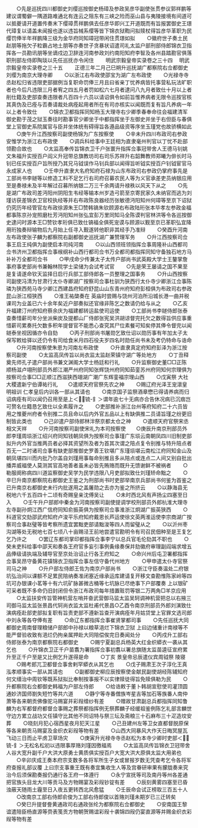 <!-- { "loadSidebar": true } -->
　　○先是巡抚四川都御史刘缨巡按御史杨璋及参政吴彦华副使张贯参议郭祥鹏等建议谓蜀僻一隅道路难通北有连云之阻东有三峡之险而巫山县与夷陵接境有间道可以抵夔请开道置传奏末下缨璋贯祥鹏俱去任彦华即兴工开道既而有旨报罢御史王璟代璋复以请盖未闻报也遂以违旨械系缨等皆下锦衣狱鞫问拟赎杖得旨彦华革职为民缨罚俸半年祥鹏降三级为金华府同知璋冠带闲住贯璟如拟
　　○徽府世子奏土民赵朋等拖欠子粒霸占地土朋等亦奏世子贪暴状诏遣司礼太监户部刑部侍郎锦衣卫指挥各一员勘讯朋等坐谪戍边卫辞连河南参政刘约南阳知府李智及各州县踏勘官俱落职刑部左侍即陶琰以先任巡抚亦令闲住
　　明武宗毅皇帝实录卷之三十四
　明武宗毅皇帝实录卷之三十五
　　正德三年二月己巳朔升巡抚湖广都察院右佥都御史刘缨为南京大理寺卿
　　○以浙江右布政使邵宝为湖广左布政使
　　○光禄寺寺丞赵松归省违限吏部据例当复职命罚俸三月且曰省亲丁忧养病皆托事营私玩法旷职者也今后凡违限三月者宥之四五月者罚如松六七月者逮问八九月者致仕十月以上者削仕籍及吏部查奏违限者凡百四十六员以请诏俱令如前旨惟养病者无限令巡按官核其真伪及已痊与否奏请裁处病痊起用者所在有司亦核实以闻既而复有旨凡养病一年以上者令致仕
　　○锦衣卫都指挥同知杨玉大理寺右少卿季春奉命往会福建清军御史勘于茂之狱玉奏往时勘事官少卿坐于中都指挥坐于左御史并坐于右但臣与春俱堂上官御史系院属官与臣并坐体统有碍得旨各遵品级资等序坐玉瑾党也故骄横如此
　　○庚午升江西按察司副使杨锦为广东按察使
　　○辛未升四川布政司右参政安惟学为浙江右布政使
　　○调兵科给事中王廷相为直隶毫州判官以丁忧不赴部领勘合故也
　　○太监高奉传旨锦衣卫千户张寰升指挥佥事冠带舍人王德马钊姚文朱福升实授百户阎义升冠带总旗教坊司右司乐苏祥升右韶舞教师郑曦为俳长时马钊已任实授百户旨所授乃其兄马钺误作马钊兵部以闻得旨听钺实授百户钊钺宦官马永成家人也
　　○壬申升直隶大名府知府石禄为山东布政司右参政仍掌府事先是工部尚书李鐩等以修造工料不足乞行右司府召募农民人等为义官承差吏员纳银应用至是奏禄未及半年解过召募所纳银二万三千余两请升禄秩以风天下从之
　　○先是湖广布政司差沔阳州阴阳生韦经等输本州岁造弓箭至京寄民家久未纳官而逃为刘瑾访获差锦衣卫官校执经等并右布政陈良器经历张敏德沔阳知州何璋等至京下诏狱仍究历年经管官左布政徐源朱王□赞韩镐朱钦顾源右布政陆珩张本毕孝左参政金福都事陈京孙宠照磨杜芳沔阳知州张弘宜彭万里同知马全陈谟判官林洪等令各巡按御史逮问时源本王□赞钦孝珩俱已致仕镐福全俱死宠谟与顾源以觐至京已革职弘宜降用珩独奏辩输物后九月始上任寻入觐遂转他职非其经手乃准辩
　　○癸酉升河南左布政使张子麟为都察院右副都御史巡抚湖广兼赞理军务
　　○升江西按察司佥事王启王纯俱为副使启本司纯河南
　　○以山西领班领指挥佥事周隆补山西都司佥书济州卫都指挥佥事缑纲补山西行都司佥书万全都司都指挥同知守备独石地方马补补万全都司佥书
　　○甲戌命少传兼太子太传户部尚书武英殿大学士王鏊掌詹事府事吏部尚书兼翰林院学士梁储为会试考试官
　　○先是荣王屡请之国不果至是复请遂命钦天监择日启行兵部工部侍郎各一员整理之国事务
　　○升山西按察司副使冯清为甘肃行太仆寺卿湖广按察司佥事杜驯为狭西行太仆寺少卿浙江佥事陈璘为狭西苑马寺少卿江西建昌府知府舒昆山山东青州府知府彭桓俱为布政司右参政昆山浙江桓狭西
　　○淮王祐棨奏在  英庙时尝赐与饶州河泊所沿城长港一曲并税课司为业盖已六十余年矣近户部奏拟还官缘非陈乞之数请仍给与从之
　　○乙亥升福建汀州府知府蔡余庆为福建都转运盐使司运使
　　○工部尚书李鐩侍郎张泰查奏惜薪司年分坐派柴炭及提都山厂侍郎张宪吴洪胡谅督完托欠之数得旨供应事重惜薪司累奏托欠数多积年提督官不能悉心查究其尸位素餐可知矣停其俸令督完以闻鐩泰坐视因循亦令自劾
　　○丙子刑部尚书屠勋乞致仕诏以勋历事有年加太子太保写敕给驿以还仍令有司给食米月四石役夫岁四名时勋任尚书未及考仍特命与诰命
　　○升河南按察使朱恩为河南左布政使
　　○升直隶真定府知府彭泽为浙江按察司副使
　　○太监高凤传旨以尚衣监太监赵荣镇守湖广等处地方
　　○丁丑释奠先师孔子遣户部尚书兼文渊阁大学士杨廷和行礼
　　○升监察御史董□□正陈顺杨滋卢翊刑部员外郎江潮严州府同知张辉饶州府同知茹銮苏州府同知何宗理俱为按察司佥事□□正顺江西滋狭西翊湖广潮广东辉銮福宗理山西
　　○戊寅祭  大社  大稷遣新宁伯谭祐行礼　　○遣顺天府官祭先农之神
　　○赐辽府光泽王宠瀤皇明祖训  仁孝皇后内训各一部从其请也
　　○南京国子监祭酒章懋已得请养病而归诏病痊有司以闻仍召用至是上＜锍-釒＞谓年逾七十无病亦合告休况病已沉痼岂可赘名仕籍恳乞致仕以全素履许之
　　○吏部推补浙江台州等府知府二十六员皆用之惟夔州府者令别推二员且命以后内外官五品以上有缺俱推二员请旨瑾之纷更旧制皆此类也
　　○己卯遣户部侍郎林泮祭京都太仓之神
　　○遣顺天府官祭宋丞相文天祥
　　○升河南按察司副使宋礼为本司按察使　　○庚辰升南京刑部员外郎李瑾周埙浙江绍兴府同知钱朝凤俱为按察司佥事瑾广东埙云南朝凤四川旧制吏部拟升内外官当推两员者必择其资望所及者为首其次谓之陪点复令别推与特升陪点者百无一二时诸司佥事有缺吏部推御史罗善王钦堪广东瑾埙堪云南松江府同知金山及朝凤堪四川而内批乃尔盖自刘瑾用事每命别推且多从陪点或连点二人间又别自批出播弄威福使人莫测其官高地善者虽未必皆先贿赂而既升无馈谢鲜不被祸者
　　○勒服阕称病四川道监察御史吴学为民学违限八月吏部拟致仕刘瑾矫命黜之
　　○辛巳升南京都察院右都御史王鉴之为刑部尚书时吏部举南京兵部尚书何鉴为首鉴之已升南京右都御史未行内批遂用之盖屠勋之去亦为鉴之所挤云
　　○以静海县无税地六千五百四十二顷有奇赐皇亲沈傅吴让
　　○未时西北风有声扬尘四塞至日入
　　○壬午升户部郎中秦金为河南按察司副使提调学校刑部员外郎杭淮大理寺左寺副孙炯江西广信府同知俞振英俱为按察司佥事淮浙江炯湖广振英狭西
　　○科道官交劾邵武府知府卢浚平乐府知府戴恩长芦运使徐文英两淮运使李宗商湖广按察司佥事赵璧等皆考察所遗宜罢黜吏部请黜浚等四人而留璧从之
　　○以沂州枣沟湖等处无税地七百七顷八十亩赐泾王前地尝遣官勘明令有司召民佃种至是王复乞乞乃许之
　　○罢辽东都司掌印都指挥佥事李宁以总兵官毛伦劾其不职也
　　○癸未吏科给事中邵天和奏各王府官多妄引事例夤缘奏保并劾徽府审理副阎端求增五品俸级请执端及辅导官至京处治诏止行各王府知之
　　○命兴州后屯卫署都指挥佥事吴昂守备黄花镇锦衣卫指挥佥事左信守备代州地方
　　○甲申遣太仆寺官祭司马之神
　　○升户部左侍郎王佐为南京户部尚书
　　○浙江守臣奏温处二府银坑弘治间以课额不足累民陪纳奏准闭塞近缘承运库建请复开移文查勘惟陈家岭等四坑可办银课小茗等十有六坑矿脉甚微古桶等七坑脉已尽绝事下户部覆奏  上以银矿可采者既不多命仍旧封闭但令浙江布政司每年措置赃罚等银二万两角□羊京应用
　　○太监扶安传旨管神机营左哨并奋武营御马监太监吴轲调神机营把总以右掖三司御马监太监张景昌代轲尚衣监太监杜甫代景昌○乙酉令南京刑部员外郎刘演致仕演病痊赴部吏部拟复职有旨责吏部不遵新旨查开演病痊年月姑贷堂上官罪文选司郎中刘永等各夺俸有差
　　○命辽东都指挥佥事崔贤掌都司事
　　○先任巡抚大同都御史周南督理粮储户部郎中孙禄以粮草浥烂下锦衣卫狱  上曰边储重计南禄等不能严督验收致有浥烂仍拘亲属押赴大同陪偿俟完日奏闻处分
　　○丙戍升工部右侍郎张泰为南京都察院右都御史
　　○赐宁夏副总兵杨英大红金织蟒衣一袭从其乞也
　　○升锦衣卫正千户苗翥为署指挥佥事初翥以署总旗随太监苗逵征宣府累升至正千户至是又比例乞升遂得是命
　　○丁亥  景皇帝忌辰遣仪宾周钺祭  陵寝
　　○赐考郎兀卫都督佥事舍剌罕蟒衣从其乞也
　　○戊子赐肃王次子淳化王真泓孝顺事实一部从其请也
　　○副都御史柳应辰按察使金献民副使胡经陈辅知府何文缙治中周钦等既系狱拟比奉制按事报不以实律赎徒得旨免赎俱勒为民
　　○升都察院右佥都御史韩福为户部左侍郎
　　○给诰敕于董卜韩胡宣慰使司灌顶圆通妙济国师劄失短竹等共六道
　　○静宁等寺番僧族岑星吉等加石等族番人南仲萧等各来朝贡佛像驼马赐宴并彩叚缯纱有差
　　○赠故甘肃副总兵都指挥同知鲁麟为右军都督府都督佥事赐之葬祭都指挥例无祭葬麟子经缓祖鉴例陈乞礼部言麟世守边方累立战功又任镇守比其他不同诏特与祭三坛及斋粮三十石麻布三十疋造坟安葬
　　○晓刻月犯心宿西星夜月犯天江星
　　○己丑建州左等卫女直都督脱原保等各来朝贡马赐宴及金织衣彩叚等物有差
　　○山西大同暴风大作天日晦冥屋瓦飞动三日而止平虏卫草场灾
　　○庚寅升光禄寺寺丞赵松为本寺少卿时吏部＜锍-釒＞无松名松初以违限事厚赂刘瑾因徼福焉
　　○太监高凤传旨锦衣卫冠带舍人谷大宽升副千户大洪大原勇士黄质俱实授百户大宽大洪大原俱太监大用弟也
　　○辛卯庆成王奏本府宗支数多各将军所生子女或冒报岁数无凭查考乞令各将军府查报礼部议覆  上曰宗支事重王既有奏宜集收生人等及宫眷研审果有朦胧奏来究治今后须保勘奏报仍通行各王府一体遵行
　　○永宁宣抚等司及南丹等州各差通把官族头目龙大川等贡马及方物赐宴及彩叚钞锭有差
　　○辰刻黄雾四塞至已昏浊蔽天随雨土霾至日入夜五更转西北风愈猛
　　○壬辰命会试正榜取三百五十人
　　○改南京工部右侍郎俞俊为工部右侍郎俊以首赂刘瑾未期岁已三迁转矣
　　○癸巳升提督誊黄通政司右通政张纶为都察院右佥都御史
　　○安南国王黎谊遣陪臣杨直源等赍表笺贡方物朝贺赐谊彩叚十袭锦四叚仍宴直源等并赐金织衣彩叚等物有差
